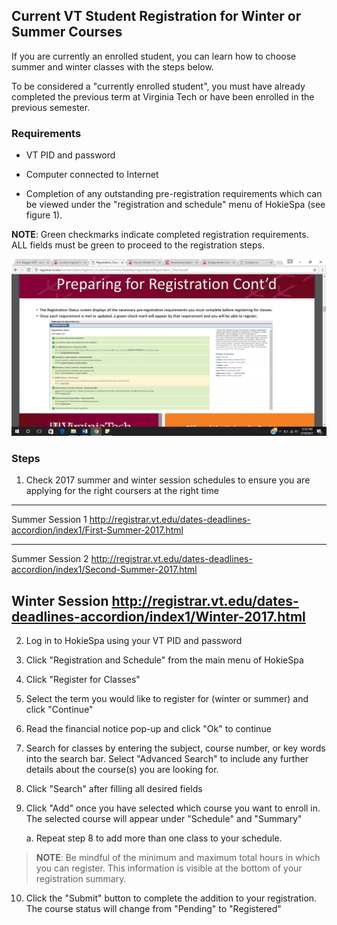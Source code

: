 ## Current VT Student Registration for Winter or Summer Courses 

If you are currently an enrolled student, you can learn how to choose
summer and winter classes with the steps below.

To be considered a "currently enrolled student", you must have already
completed the previous term at Virginia Tech or have been enrolled in
the previous semester.

### Requirements

-   VT PID and password

-   Computer connected to Internet

-   Completion of any outstanding pre-registration requirements which
    can be viewed under the "registration and schedule" menu of HokieSpa
    (see figure 1).

**NOTE**: Green checkmarks indicate completed registration requirements.
ALL fields must be green to proceed to the registration steps.

![](images/media/image2.png)

### Steps 

1.  Check 2017 summer and winter session schedules to ensure you are
    applying for the right coursers at the right time

  --------------------------------------------------------------------------------------------------------
  Summer Session 1    <http://registrar.vt.edu/dates-deadlines-accordion/index1/First-Summer-2017.html>
  ------------------- ------------------------------------------------------------------------------------
  Summer Session 2    <http://registrar.vt.edu/dates-deadlines-accordion/index1/Second-Summer-2017.html>

  Winter Session      <http://registrar.vt.edu/dates-deadlines-accordion/index1/Winter-2017.html>
  --------------------------------------------------------------------------------------------------------

2.  Log in to HokieSpa using your VT PID and password

3.  Click "Registration and Schedule" from the main menu of HokieSpa

4.  Click "Register for Classes"

5.  Select the term you would like to register for (winter or summer)
    and click "Continue"

6.  Read the financial notice pop-up and click "Ok" to continue

7.  Search for classes by entering the subject, course number, or key
    words into the search bar. Select "Advanced Search" to include any
    further details about the course(s) you are looking for.

8.  Click "Search" after filling all desired fields

9.  Click "Add" once you have selected which course you want to enroll
    in. The selected course will appear under "Schedule" and "Summary"

    a.  Repeat step 8 to add more than one class to your schedule.

> **NOTE**: Be mindful of the minimum and maximum total hours in which
> you can register. This information is visible at the bottom of your
> registration summary.

10. Click the "Submit" button to complete the addition to your
    registration. The course status will change from "Pending" to
    "Registered"


